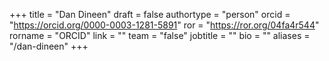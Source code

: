+++ 
title = "Dan Dineen" 
draft = false
authortype = "person"
orcid =  "https://orcid.org/0000-0003-1281-5891"
ror = "https://ror.org/04fa4r544"
rorname = "ORCID"
link = ""
team = "false"
jobtitle = ""
bio = ""
aliases = "/dan-dineen"
+++ 




